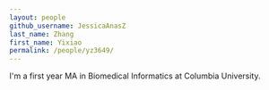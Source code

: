 ```yaml
---
layout: people
github_username: JessicaAnasZ
last_name: Zhang
first_name: Yixiao
permalink: /people/yz3649/
---
```

I'm a first year MA in Biomedical Informatics at Columbia University.